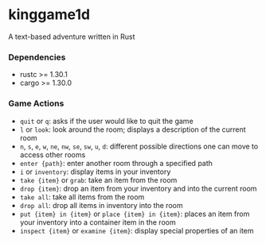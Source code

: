 # kinggame1d
A text-based adventure written in Rust

### Dependencies
* rustc >= 1.30.1
* cargo >= 1.30.0

### Game Actions
* `quit` or `q`: asks if the user would like to quit the game
* `l` or `look`: look around the room; displays a description of the current room
* `n`, `s`, `e`, `w`, `ne`, `nw`, `se`, `sw`, `u`, `d`: different possible directions one can move to access other rooms
* `enter {path}`: enter another room through a specified path
* `i` or `inventory`: display items in your inventory
* `take {item}` or `grab`: take an item from the room
* `drop {item}`: drop an item from your inventory and into the current room
* `take all`: take all items from the room
* `drop all`: drop all items in inventory into the room
* `put {item} in {item}` or `place {item} in {item}`: places an item from your inventory into a container item in the room
* `inspect {item}` or `examine {item}`: display special properties of an item
